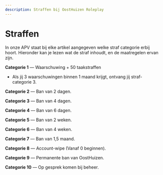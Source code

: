```yaml
---
description: Straffen bij OostHuizen Roleplay
---
```


# Straffen

In onze APV staat bij elke artikel aangegeven welke straf categorie erbij hoort. Hieronder kan je lezen wat de straf inhoudt, en de maatregelen ervan zijn.
  
**Categorie 1** — Waarschuwing + 50 taakstraffen  

- Als jij 3 waarschuwingen binnen 1 maand krijgt, ontvang jij straf-categorie 3.

**Categorie 2** — Ban van 2 dagen.

**Categorie 3** — Ban van 4 dagen.

**Categorie 4** — Ban van 6 dagen.

**Categorie 5** — Ban van 2 weken.

**Categorie 6** — Ban van 4 weken.

**Categorie 7** — Ban van 1,5 maand.

**Categorie 8** — Account-wipe (Vanaf 0 beginnen).

**Categorie 9** — Permanente ban van OostHuizen.

**Categorie 10** — Op gesprek komen bij beheer.
